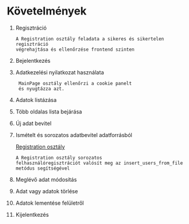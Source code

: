 
# Követelmények

1. Regisztráció
   ```
   A Registration osztály feladata a sikeres és sikertelen regisztráció
   végrehajtása és ellenőrzése frontend szinten

   ```
2. Bejelentkezés
3. Adatkezelési nyilatkozat használata  
   ```
    MainPage osztály ellenőrzi a cookie panelt 
    és nyugtázza azt.
    ```
4. Adatok listázása
5. Több oldalas lista bejárása
6. Új adat bevitel
7. Ismételt és sorozatos adatbevitel adatforrásból
   
   <ins>Registration osztály</ins>
   ```
   A Registration osztály sorozatos 
   felhasználóregisztrációt valósít meg az insert_users_from_file
   metódus segítségével
   ```
8. Meglévő adat módosítás
9. Adat vagy adatok törlése
10. Adatok lementése felületről
11. Kijelentkezés